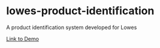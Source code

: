 # lowes-product-identification
A product identification system developed for Lowes

[Link to Demo](https://www.youtube.com/watch?v=WmK4QiC-7Ag)
